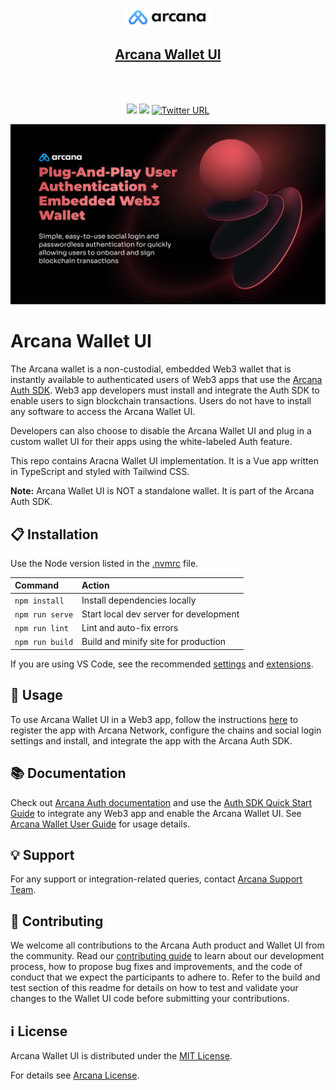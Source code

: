 <p align="center">
<a href="#start"><img height="30rem" src="https://raw.githubusercontent.com/arcana-network/branding/main/an_logo_light_temp.png"/></a>
<h2 align="center"> <a href="https://arcana.network/">Arcana Wallet UI </a></h2>
</p>
<br/>
<p id="banner" align="center">
<br/>
<a title="MIT License" href="https://github.com/arcana-network/license/blob/main/LICENSE.md"><img src="https://img.shields.io/badge/license-MIT-blue"/></a>
<a title="Beta release" href="https://github.com/arcana-network/wallet-ui/releases"><img src="https://img.shields.io/github/v/release/arcana-network/wallet-ui?style=flat-square&color=28A745"/></a>
<a title="Twitter" href="https://twitter.com/ArcanaNetwork"><img alt="Twitter URL" src="https://img.shields.io/twitter/url?style=social&url=https%3A%2F%2Ftwitter.com%2FArcanaNetwork"/></a>
<!---
<a title="CodeCov" href="https://codecov.io/gh/arcana-network/wallet-ui">
 <img src="https://codecov.io/gh/arcana-network/wallet-ui/branch/dev/graph/badge.svg?token=KmdjEs3enL"/></a>
-->
</p><p id="start" align="center">
<a href="https://docs.beta.arcana.network/"><img src="https://raw.githubusercontent.com/arcana-network/branding/main/an_banner_docs.png" alt="Arcana Wallet UI"/></a>
</p>

# Arcana Wallet UI

The Arcana wallet is a non-custodial, embedded Web3 wallet that is instantly available to authenticated users of Web3 apps that use the [Arcana Auth SDK](https://github.com/arcana-network/auth). Web3 app developers must install and integrate the Auth SDK to enable users to sign blockchain transactions. Users do not have to install any software to access the Arcana Wallet UI.

Developers can also choose to disable the Arcana Wallet UI and plug in a custom wallet UI for their apps using the white-labeled Auth feature.

This repo contains Aracna Wallet UI implementation. It is a Vue app written in TypeScript and styled with Tailwind CSS.

**Note:**  Arcana Wallet UI is NOT a standalone wallet. It is part of the Arcana Auth SDK.

## 📋 Installation

Use the Node version listed in the [.nvmrc](./.nvmrc) file.

| Command         | Action                                 |
| :-------------- | :------------------------------------- |
| `npm install`   | Install dependencies locally           |
| `npm run serve` | Start local dev server for development |
| `npm run lint`  | Lint and auto-fix errors               |
| `npm run build` | Build and minify site for production   |

If you are using VS Code, see the recommended [settings](./.vscode/settings.json) and [extensions](./.vscode/extensions.json).

## 📒 Usage

To use Arcana Wallet UI in a Web3 app, follow the instructions [here](https://docs.arcana.network/quick-start/index.html) to register the app with Arcana Network, configure the chains and social login settings and install, and integrate the app with the Arcana Auth SDK.

## 📚 Documentation

Check out [Arcana Auth documentation](https://docs.arcana.network/) and use the [Auth SDK Quick Start Guide](https://docs.arcana.network/quick-start/index.html) to integrate any Web3 app and enable the Arcana Wallet UI. See [Arcana Wallet User Guide](https://docs.arcana.network/user-guides/wallet-ui/index.html) for usage details.

## 💡 Support

For any support or integration-related queries, contact [Arcana Support Team](mailto:support@arcana.network).

## 🤝 Contributing

We welcome all contributions to the Arcana Auth product and Wallet UI from the community. Read our [contributing guide](https://github.com/arcana-network/license/blob/main/CONTRIBUTING.md) to learn about our development process, how to propose bug fixes and improvements, and the code of conduct that we expect the participants to adhere to. Refer to the build and test section of this readme for details on how to test and validate your changes to the Wallet UI code before submitting your contributions.

## ℹ️ License

Arcana Wallet UI is distributed under the [MIT License](https://fossa.com/blog/open-source-licenses-101-mit-license/).

For details see [Arcana License](https://github.com/arcana-network/license/blob/main/LICENSE.md).
